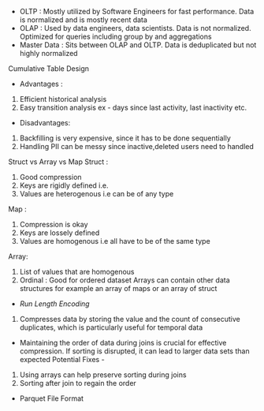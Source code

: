 - OLTP : Mostly utilized by Software Engineers for fast performance. Data is normalized and is mostly recent data
- OLAP : Used by data engineers, data scientists. Data is not normalized. 
         Optimized for queries including group by and aggregations
- Master Data : Sits between OLAP and OLTP. Data is deduplicated but not highly normalized

Cumulative Table Design 
- Advantages : 
1) Efficient historical analysis
2) Easy transition analysis ex - days since last activity, last inactivity etc.

- Disadvantages:
1) Backfilling is very expensive, since it has to be done sequentially
2) Handling PII can be messy since inactive,deleted users need to handled 

Struct vs Array vs Map 
Struct : 
1) Good compression 
2) Keys are rigidly defined i.e.
3) Values are heterogenous i.e can be of any type 

Map :
1) Compression is okay 
2) Keys are lossely defined
3) Values are homogenous i.e all have to be of the same type

Array:
1) List of values that are homogenous
2) Ordinal : Good for ordered dataset 
Arrays can contain other data structures for example an array of maps or an array of struct 

- *Run Length Encoding* 
1) Compresses data by storing the value and the count of consecutive duplicates, which is particularly 
   useful for temporal data

* Maintaining the order of data during joins is crucial for effective compression. If sorting is disrupted, it can lead 
to larger data sets than expected
Potential Fixes - 
1) Using arrays can help preserve sorting during joins 
2) Sorting after join to regain the order

- Parquet File Format 
